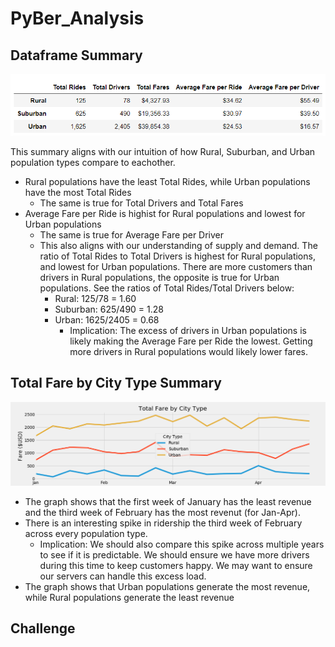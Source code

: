 # PyBer_Analysis

## Dataframe Summary
![Population Type Summary](https://github.com/Calistic/PyBer_Analysis/blob/master/Analysis/SummaryDF.PNG)

This summary aligns with our intuition of how Rural, Suburban, and Urban population types compare to eachother.
- Rural populations have the least Total Rides, while Urban populations have the most Total Rides
  - The same is true for Total Drivers and Total Fares
- Average Fare per Ride is highist for Rural populations and lowest for Urban populations
  - The same is true for Average Fare per Driver
  - This also aligns with our understanding of supply and demand. The ratio of Total Rides to Total Drivers is highest for Rural populations, and lowest for Urban populations. There are more customers than drivers in Rural populations, the opposite is true for Urban populations. See the ratios of Total Rides/Total Drivers below:
    - Rural: 125/78 = 1.60
    - Suburban: 625/490 = 1.28
    - Urban: 1625/2405 = 0.68
      - Implication: The excess of drivers in Urban populations is likely making the Average Fare per Ride the lowest. Getting more drivers in Rural populations would likely lower fares.

## Total Fare by City Type Summary
![Total Fare by City Type](https://github.com/Calistic/PyBer_Analysis/blob/master/Analysis/Total_Fare_by_City_Type.png)

- The graph shows that the first week of January has the least revenue and the third week of February has the most revenut (for Jan-Apr).
- There is an interesting spike in ridership the third week of February across every population type.
  - Implication: We should also compare this spike across multiple years to see if it is predictable. We should ensure we have more drivers during this time to keep customers happy. We may want to ensure our servers can handle this excess load.
- The graph shows that Urban populations generate the most revenue, while Rural populations generate the least revenue

## Challenge
